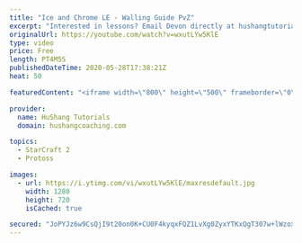 ```yaml
---
title: "Ice and Chrome LE - Walling Guide PvZ"
excerpt: "Interested in lessons? Email Devon directly at hushangtutorials@outlook.com ------------------------------------------------------------------------------------------------------- Want to support HuShang Tutorials directly? Patreon is a website where you can contribute a monthly donation that will help"
originalUrl: https://youtube.com/watch?v=wxutLYw5KlE
type: video
price: Free
length: PT4M5S
publishedDateTime: 2020-05-28T17:38:21Z
heat: 50

featuredContent: "<iframe width=\"800\" height=\"500\" frameborder=\"0\" src=\"https://www.youtube.com/embed/wxutLYw5KlE\" allow=\"accelerometer; autoplay; encrypted-media; gyroscope; picture-in-picture\" allowfullscreen></iframe>"

provider:
  name: HuShang Tutorials
  domain: hushangcoaching.com

topics:
  - StarCraft 2
  - Protoss

images:
  - url: https://i.ytimg.com/vi/wxutLYw5KlE/maxresdefault.jpg
    width: 1280
    height: 720
    isCached: true

secured: "JoPYJz6w9CsQjI9t20on0K+CU0F4kyqxFQZ1LvXg0ZyxYTKxQgT307w+lWzoxkC1CHkiCUvuo/FEvIJINOGGxGiwXZPNlkDSKxT1JNeFnfZNabJauhG2R94+nr4aO8iHH+419VoyEK7pjSvtuwnTO6MJuMYN7Ybfr59P6m/DNpw/5ZxF17nsX5xdvrAv2skVc1hiVL9JTYHvLo0f5jFBH5OJHJCLgmqvlFVh2AjdsOkOGhCGxQ8U/eULZmix91dgGuMeaVzVl7bXDiJ8Mi5WYVPu25xntO0YyYj8xACnGi4D4W6IYjeT6he0yFL2UV63jY4k0pq13JFp6W1pellR24Nfq+kaQsCXK2DSZkgzaDytkr7MQ2BWHefgxN0ySpiR78ZfJprk9051O5ywGhay3dnsUKtTx7OOdbogr9G5JbE=;uCY7nffVg/G6lcroLXNEhg=="
---
```


